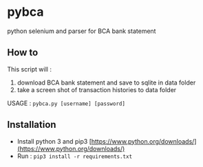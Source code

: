 # pybca
python selenium and parser for BCA bank statement

How to
---

This script will :
1. download BCA bank statement and save to sqlite in data folder
2. take a screen shot of transaction histories to data folder

USAGE : `pybca.py [username] [password]`

Installation
---

- Install python 3 and pip3 [https://www.python.org/downloads/](https://www.python.org/downloads/)
- Run : `pip3 install -r requirements.txt`